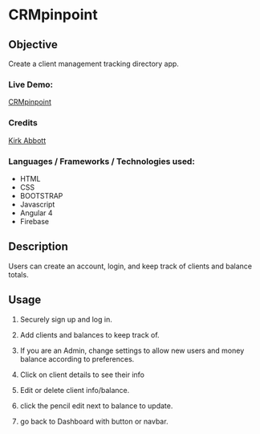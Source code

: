 # CRMpinpoint

## Objective
Create a client management tracking directory app.

### Live Demo:

[CRMpinpoint](http://www.CRMpinpoint.com/)

### Credits

[Kirk Abbott](https://github.com/kirkabbott1)

### Languages / Frameworks / Technologies used:

* HTML
* CSS
* BOOTSTRAP
* Javascript
* Angular 4
* Firebase

## Description
Users can create an account, login, and keep track of clients and balance totals.

## Usage

1. Securely sign up and log in.

2. Add clients and balances to keep track of.

3. If you are an Admin, change settings to allow new users and money balance according to preferences.

4. Click on client details to see their info
5. Edit or delete client info/balance.
6. click the pencil edit next to balance to update.
7. go back to Dashboard with button or navbar.
